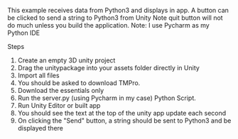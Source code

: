 This example receives data from Python3 and displays in app.
A button can be clicked to send a string to Python3 from Unity
Note quit button will not do much unless you build the application.
Note: I use Pycharm as my Python IDE

Steps
1. Create an empty 3D unity project
2. Drag the unitypackage into your assets folder directly in Unity
3. Import all files
4. You should be asked to download TMPro. 
5. Download the essentials only
6. Run the server.py (using Pycharm in my case) Python Script.
7. Run Unity Editor or built app
8. You should see the text at the top of the unity app update each second
9. On clicking the "Send" button, a string should be sent to Python3 and be displayed there
